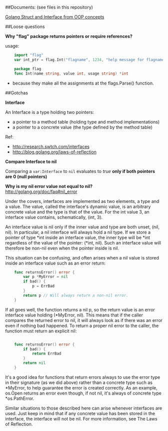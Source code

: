 ##Documents: (see files in this repository)

[Golang Struct and Interface from OOP concepts](OOP.md)

##Loose questions

**Why "flag" package returns pointers or require references?**

usage:

```go
    import "flag"
    var int_ptr = flag.Int("flagname", 1234, "help message for flagname")

    package flag  
    func Int(name string, value int, usage string) *int
```
   
- because they make all the assignments at the flags.Parse() function.

##Gotchas

**Interface**

An Interface is a type holding two pointers: 
* a pointer to a method table (holding type and method implementations)
* a pointer to a concrete value (the type defined by the method table)

Ref:
- http://research.swtch.com/interfaces
- http://blog.golang.org/laws-of-reflection

**Compare Interface to nil**

Comparing a `var:Interface` to `nil` evaluates to *true* **only if both pointers are 0 (null pointers)**

**Why is my nil error value not equal to nil?**
http://golang.org/doc/faq#nil_error

Under the covers, interfaces are implemented as two elements, a type and a value. The value, called the interface's dynamic value, is an arbitrary concrete value and the type is that of the value. For the int value 3, an interface value contains, schematically, (int, 3).

An interface value is nil only if the inner value and type are both unset, (nil, nil). In particular, a nil interface will always hold a nil type. If we store a pointer of type *int inside an interface value, the inner type will be *int regardless of the value of the pointer: (*int, nil). Such an interface value will therefore be non-nil even when the pointer inside is nil.

This situation can be confusing, and often arises when a nil value is stored inside an interface value such as an error return:

```go
    func returnsError() error {
    	var p *MyError = nil
    	if bad() {
    		p = ErrBad
    	}
    	return p // Will always return a non-nil error.
    }
```
    
If all goes well, the function returns a nil p, so the return value is an error interface value holding (*MyError, nil). This means that if the caller compares the returned error to nil, it will always look as if there was an error even if nothing bad happened. To return a proper nil error to the caller, the function must return an explicit nil:

```go

    func returnsError() error {
    	if bad() {
    		return ErrBad
    	}
    	return nil
    }
```
    
It's a good idea for functions that return errors always to use the error type in their signature (as we did above) rather than a concrete type such as *MyError, to help guarantee the error is created correctly. As an example, os.Open returns an error even though, if not nil, it's always of concrete type *os.PathError.

Similar situations to those described here can arise whenever interfaces are used. Just keep in mind that if any concrete value has been stored in the interface, the interface will not be nil. For more information, see The Laws of Reflection.
